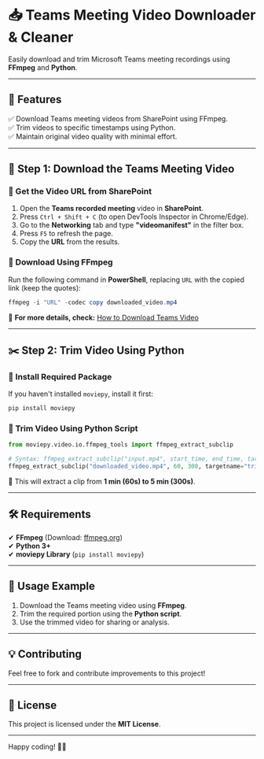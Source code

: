 # 📥 Teams Meeting Video Downloader & Cleaner

Easily download and trim Microsoft Teams meeting recordings using **FFmpeg** and **Python**.

---

## 📌 Features
✅ Download Teams meeting videos from SharePoint using FFmpeg.  
✅ Trim videos to specific timestamps using Python.  
✅ Maintain original video quality with minimal effort.  

---

## 📂 Step 1: Download the Teams Meeting Video

### 🔹 Get the Video URL from SharePoint
1. Open the **Teams recorded meeting** video in **SharePoint**.
2. Press `Ctrl + Shift + C` (to open DevTools Inspector in Chrome/Edge).
3. Go to the **Networking** tab and type **"videomanifest"** in the filter box.
4. Press `F5` to refresh the page.
5. Copy the **URL** from the results.

### 🔹 Download Using FFmpeg
Run the following command in **PowerShell**, replacing `URL` with the copied link (keep the quotes):
```powershell
ffmpeg -i "URL" -codec copy downloaded_video.mp4
```
🔗 **For more details, check:** [How to Download Teams Video](https://www.lisenet.com/2022/how-to-download-view-only-teams-meeting-recording-video-from-sharepoint/)

---

## ✂️ Step 2: Trim Video Using Python

### 🔹 Install Required Package
If you haven't installed `moviepy`, install it first:
```bash
pip install moviepy
```

### 🔹 Trim Video Using Python Script
```python
from moviepy.video.io.ffmpeg_tools import ffmpeg_extract_subclip

# Syntax: ffmpeg_extract_subclip("input.mp4", start_time, end_time, targetname="output.mp4")
ffmpeg_extract_subclip("downloaded_video.mp4", 60, 300, targetname="trimmed_video.mp4")
```
📌 This will extract a clip from **1 min (60s) to 5 min (300s)**.

---

## 🛠 Requirements
✔ **FFmpeg** (Download: [ffmpeg.org](https://ffmpeg.org/download.html))  
✔ **Python 3+**  
✔ **moviepy Library** (`pip install moviepy`)

---

## 🚀 Usage Example
1. Download the Teams meeting video using **FFmpeg**.
2. Trim the required portion using the **Python script**.
3. Use the trimmed video for sharing or analysis.

---

## 💡 Contributing
Feel free to fork and contribute improvements to this project!

---

## 📜 License
This project is licensed under the **MIT License**.

---

Happy coding! 🎥🚀

